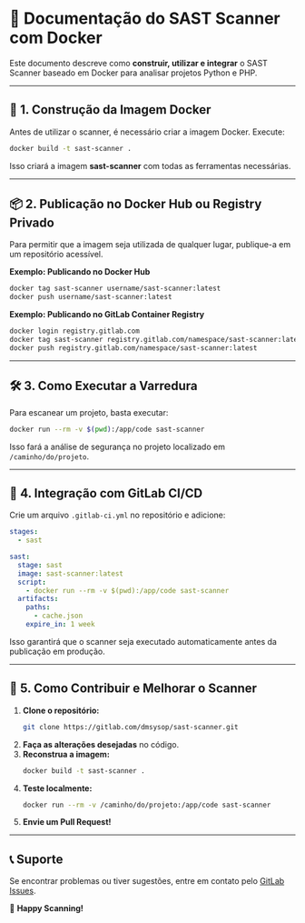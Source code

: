 # 📌 Documentação do SAST Scanner com Docker

Este documento descreve como **construir, utilizar e integrar** o SAST Scanner baseado em Docker para analisar projetos Python e PHP.

---

## 🚀 1. Construção da Imagem Docker

Antes de utilizar o scanner, é necessário criar a imagem Docker. Execute:

```sh
docker build -t sast-scanner .
```

Isso criará a imagem **sast-scanner** com todas as ferramentas necessárias.

---

## 📦 2. Publicação no Docker Hub ou Registry Privado

Para permitir que a imagem seja utilizada de qualquer lugar, publique-a em um repositório acessível.

**Exemplo: Publicando no Docker Hub**
```sh
docker tag sast-scanner username/sast-scanner:latest
docker push username/sast-scanner:latest
```

**Exemplo: Publicando no GitLab Container Registry**
```sh
docker login registry.gitlab.com
docker tag sast-scanner registry.gitlab.com/namespace/sast-scanner:latest
docker push registry.gitlab.com/namespace/sast-scanner:latest
```

---

## 🛠 3. Como Executar a Varredura

Para escanear um projeto, basta executar:

```sh
docker run --rm -v $(pwd):/app/code sast-scanner
```

Isso fará a análise de segurança no projeto localizado em `/caminho/do/projeto`.

---

## 🔄 4. Integração com GitLab CI/CD

Crie um arquivo `.gitlab-ci.yml` no repositório e adicione:

```yaml
stages:
  - sast

sast:
  stage: sast
  image: sast-scanner:latest
  script:
    - docker run --rm -v $(pwd):/app/code sast-scanner
  artifacts:
    paths:
      - cache.json
    expire_in: 1 week
```

Isso garantirá que o scanner seja executado automaticamente antes da publicação em produção.

---

## 🔧 5. Como Contribuir e Melhorar o Scanner

1. **Clone o repositório:**
   ```sh
   git clone https://gitlab.com/dmsysop/sast-scanner.git
   ```
2. **Faça as alterações desejadas** no código.
3. **Reconstrua a imagem:**
   ```sh
   docker build -t sast-scanner .
   ```
4. **Teste localmente:**
   ```sh
   docker run --rm -v /caminho/do/projeto:/app/code sast-scanner
   ```
5. **Envie um Pull Request!**

---

## 📞 Suporte
Se encontrar problemas ou tiver sugestões, entre em contato pelo [GitLab Issues](https://gitlab.com/dmsysop/sast-scanner/issues).

🚀 **Happy Scanning!**

